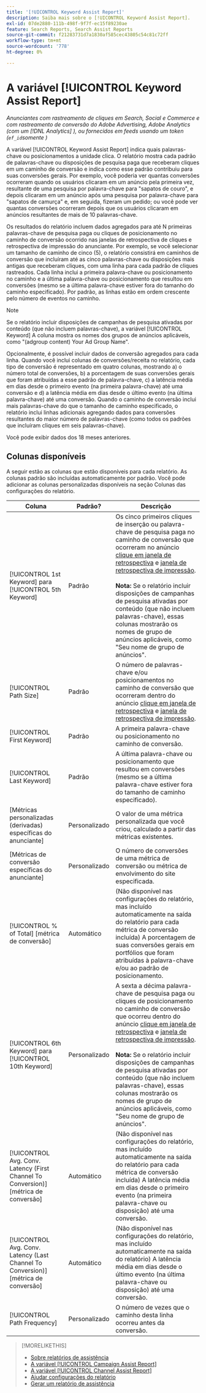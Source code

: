```yaml
---
title: '[!UICONTROL Keyword Assist Report]'
description: Saiba mais sobre o [!UICONTROL Keyword Assist Report].
exl-id: 07de2880-111b-498f-9f7f-ec15f89230ae
feature: Search Reports, Search Assist Reports
source-git-commit: f21283731d7a1830af585cec43805c54c81c72ff
workflow-type: tm+mt
source-wordcount: '778'
ht-degree: 0%

---
```


# A variável [!UICONTROL Keyword Assist Report]

*Anunciantes com rastreamento de cliques em Search, Social e Commerce e com rastreamento de conversão do Adobe Advertising, Adobe Analytics (com um [!DNL Analytics] ), ou fornecidos em feeds usando um token (`ef_id`somente )*

A variável [!UICONTROL Keyword Assist Report] indica quais palavras-chave ou posicionamentos a unidade clica. O relatório mostra cada padrão de palavras-chave ou disposições de pesquisa paga que receberam cliques em um caminho de conversão e indica como esse padrão contribuiu para suas conversões gerais. Por exemplo, você poderia ver quantas conversões ocorreram quando os usuários clicaram em um anúncio pela primeira vez, resultante de uma pesquisa por palavra-chave para &quot;sapatos de couro&quot;, e depois clicaram em um anúncio após uma pesquisa por palavra-chave para &quot;sapatos de camurça&quot; e, em seguida, fizeram um pedido; ou você pode ver quantas conversões ocorreram depois que os usuários clicaram em anúncios resultantes de mais de 10 palavras-chave.

Os resultados do relatório incluem dados agregados para até N primeiras palavras-chave de pesquisa paga ou cliques de posicionamento no caminho de conversão ocorrido nas janelas de retrospectiva de cliques e retrospectiva de impressão do anunciante. Por exemplo, se você selecionar um tamanho de caminho de cinco (5), o relatório consistirá em caminhos de conversão que incluíram até as cinco palavras-chave ou disposições mais antigas que receberam cliques, com uma linha para cada padrão de cliques rastreados. Cada linha inclui a primeira palavra-chave ou posicionamento no caminho e a última palavra-chave ou posicionamento que resultou em conversões (mesmo se a última palavra-chave estiver fora do tamanho do caminho especificado). Por padrão, as linhas estão em ordem crescente pelo número de eventos no caminho.

>[!NOTE]
>
>Se o relatório incluir disposições de campanhas de pesquisa ativadas por conteúdo (que não incluem palavras-chave), a variável [!UICONTROL Keyword] A coluna mostra os nomes dos grupos de anúncios aplicáveis, como &quot;(adgroup content) Your Ad Group Name&quot;.

Opcionalmente, é possível incluir dados de conversão agregados para cada linha. Quando você inclui colunas de conversões/receita no relatório, cada tipo de conversão é representado em quatro colunas, mostrando a) o número total de conversões, b) a porcentagem de suas conversões gerais que foram atribuídas a esse padrão de palavra-chave, c) a latência média em dias desde o primeiro evento (na primeira palavra-chave) até uma conversão e d) a latência média em dias desde o último evento (na última palavra-chave) até uma conversão. Quando o caminho de conversão inclui mais palavras-chave do que o tamanho de caminho especificado, o relatório inclui linhas adicionais agregando dados para conversões resultantes do maior número de palavras-chave (como todos os padrões que incluíram cliques em seis palavras-chave).

Você pode exibir dados dos 18 meses anteriores.

## Colunas disponíveis

A seguir estão as colunas que estão disponíveis para cada relatório. As colunas padrão são incluídas automaticamente por padrão. Você pode adicionar as colunas personalizadas disponíveis na seção Colunas das configurações do relatório.

| Coluna | Padrão? | Descrição |
| ---- | ---- | ---- |
| [!UICONTROL 1st Keyword] para [!UICONTROL 5th Keyword] | Padrão | Os cinco primeiros cliques de inserção ou palavra-chave de pesquisa paga no caminho de conversão que ocorreram no anúncio [clique em janela de retrospectiva](/help/search-social-commerce/glossary.md#c-d) e [janela de retrospectiva de impressão](/help/search-social-commerce/glossary.md#i-j).<br><br><b>Nota:</b> Se o relatório incluir disposições de campanhas de pesquisa ativadas por conteúdo (que não incluem palavras-chave), essas colunas mostrarão os nomes de grupo de anúncios aplicáveis, como &quot;Seu nome de grupo de anúncios&quot;. |
| [!UICONTROL Path Size] | Padrão | O número de palavras-chave e/ou posicionamentos no caminho de conversão que ocorreram dentro do anúncio [clique em janela de retrospectiva](/help/search-social-commerce/glossary.md#c-d) e [janela de retrospectiva de impressão](/help/search-social-commerce/glossary.md#i-j). |
| [!UICONTROL First Keyword] | Padrão | A primeira palavra-chave ou posicionamento no caminho de conversão. |
| [!UICONTROL Last Keyword] | Padrão | A última palavra-chave ou posicionamento que resultou em conversões (mesmo se a última palavra-chave estiver fora do tamanho de caminho especificado). |
| \[Métricas personalizadas (derivadas) específicas do anunciante\] | Personalizado | O valor de uma métrica personalizada que você criou, calculado a partir das métricas existentes. |
| \[Métricas de conversão específicas do anunciante\] | Personalizado | O número de conversões de uma métrica de conversão ou métrica de envolvimento do site especificada. |
| [!UICONTROL % of Total] \[métrica de conversão\] | Automático | (Não disponível nas configurações do relatório, mas incluído automaticamente na saída do relatório para cada métrica de conversão incluída) A porcentagem de suas conversões gerais em portfólios que foram atribuídas à palavra-chave e/ou ao padrão de posicionamento. |
| [!UICONTROL 6th Keyword] para [!UICONTROL 10th Keyword] | Personalizado | A sexta a décima palavra-chave de pesquisa paga ou cliques de posicionamento no caminho de conversão que ocorreu dentro do anúncio [clique em janela de retrospectiva](/help/search-social-commerce/glossary.md#c-d) e [janela de retrospectiva de impressão](/help/search-social-commerce/glossary.md#i-j).<br><br><b>Nota:</b> Se o relatório incluir disposições de campanhas de pesquisa ativadas por conteúdo (que não incluem palavras-chave), essas colunas mostrarão os nomes de grupo de anúncios aplicáveis, como &quot;Seu nome de grupo de anúncios&quot;. |
| [!UICONTROL Avg. Conv. Latency (First Channel To Conversion)] \[métrica de conversão\] | Automático | (Não disponível nas configurações do relatório, mas incluído automaticamente na saída do relatório para cada métrica de conversão incluída) A latência média em dias desde o primeiro evento (na primeira palavra-chave ou disposição) até uma conversão. |
| [!UICONTROL Avg. Conv. Latency (Last Channel To Conversion)] \[métrica de conversão\] | Automático | (Não disponível nas configurações do relatório, mas incluído automaticamente na saída do relatório) A latência média em dias desde o último evento (na última palavra-chave ou disposição) até uma conversão. |
| [!UICONTROL Path Frequency] | Personalizado | O número de vezes que o caminho desta linha ocorreu antes da conversão. |

>[!MORELIKETHIS]
>
>* [Sobre relatórios de assistência](assist-report-about.md)
>* [A variável [!UICONTROL Campaign Assist Report]](campaign-assist-report.md)
>* [A variável [!UICONTROL Channel Assist Report]](channel-assist-report.md)
>* [Ajudar configurações do relatório](assist-report-settings.md)
>* [Gerar um relatório de assistência](assist-report-generate.md)
